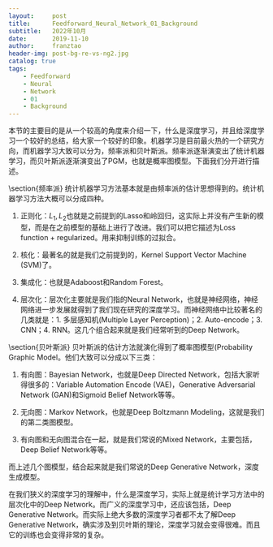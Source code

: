 ```yaml
---
layout:     post
title:      Feedforward_Neural_Network_01_Background
subtitle:   2022年10月
date:       2019-11-10
author:     franztao
header-img: post-bg-re-vs-ng2.jpg
catalog: true
tags:
    - Feedforward
    - Neural
    - Network
    - 01
    - Background
---
```


    


本节的主要目的是从一个较高的角度来介绍一下，什么是深度学习，并且给深度学习一个较好的总结，给大家一个较好的印象。机器学习是目前最火热的一个研究方向，而机器学习大致可以分为，频率派和贝叶斯派。频率派逐渐演变出了统计机器学习，而贝叶斯派逐渐演变出了PGM，也就是概率图模型。下面我们分开进行描述。

\section{频率派}
统计机器学习方法基本就是由频率派的估计思想得到的。统计机器学习方法大概可以分成四种。

1. 正则化：$L_1,L_2$也就是之前提到的Lasso和岭回归，这实际上并没有产生新的模型，而是在之前模型的基础上进行了改进。我们可以把它描述为Loss function + regularized。用来抑制训练的过拟合。

2. 核化：最著名的就是我们之前提到的，Kernel Support Vector Machine (SVM)了。

3. 集成化：也就是Adaboost和Random Forest。

4. 层次化：层次化主要就是我们指的Neural Network，也就是神经网络，神经网络进一步发展就得到了我们现在研究的深度学习。而神经网络中比较著名的几类就是：1. 多层感知机(Multiple Layer Perception)；2. Auto-encode；3. CNN；4. RNN。这几个组合起来就是我们经常听到的Deep Network。

\section{贝叶斯派}
贝叶斯派的估计方法就演化得到了概率图模型(Probability Graphic Model。他们大致可以分成以下三类：

1. 有向图：Bayesian Network，也就是Deep Directed Network，包括大家听得很多的：Variable Automation Encode (VAE)，Generative Adversarial Network (GAN)和Sigmoid Belief Network等等。

2. 无向图：Markov Network，也就是Deep Boltzmann Modeling，这就是我们的第二类图模型。

3. 有向图和无向图混合在一起，就是我们常说的Mixed Network，主要包括，Deep Belief Network等等。

而上述几个图模型，结合起来就是我们常说的Deep Generative Network，深度生成模型。

在我们狭义的深度学习的理解中，什么是深度学习，实际上就是统计学习方法中的层次化中的Deep Network。而广义的深度学习中，还应该包括，Deep Generative Network。而实际上绝大多数的深度学习者都不太了解Deep Generative Network，确实涉及到贝叶斯的理论，深度学习就会变得很难。而且它的训练也会变得非常的复杂。


